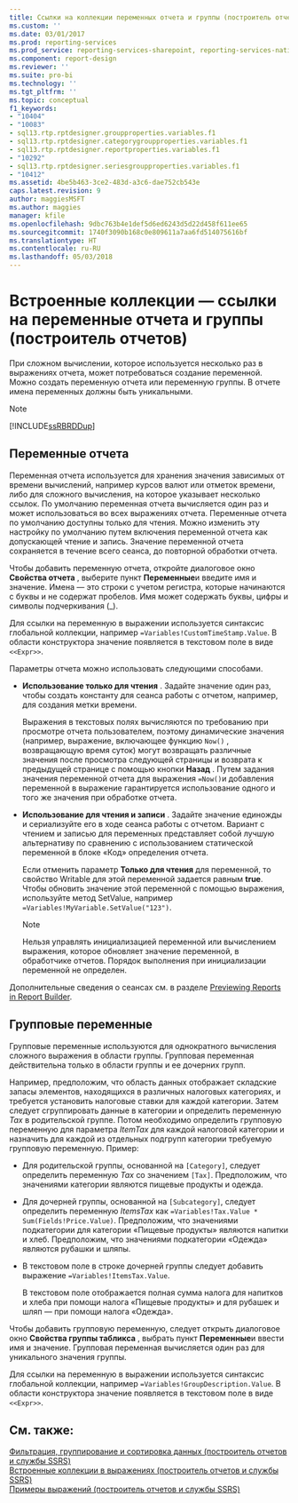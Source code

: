 ```yaml
---
title: Ссылки на коллекции переменных отчета и группы (построитель отчетов и службы SSRS) | Документы Майкрософт
ms.custom: ''
ms.date: 03/01/2017
ms.prod: reporting-services
ms.prod_service: reporting-services-sharepoint, reporting-services-native
ms.component: report-design
ms.reviewer: ''
ms.suite: pro-bi
ms.technology: ''
ms.tgt_pltfrm: ''
ms.topic: conceptual
f1_keywords:
- "10404"
- "10083"
- sql13.rtp.rptdesigner.groupproperties.variables.f1
- sql13.rtp.rptdesigner.categorygroupproperties.variables.f1
- sql13.rtp.rptdesigner.reportproperties.variables.f1
- "10292"
- sql13.rtp.rptdesigner.seriesgroupproperties.variables.f1
- "10412"
ms.assetid: 4be5b463-3ce2-483d-a3c6-dae752cb543e
caps.latest.revision: 9
author: maggiesMSFT
ms.author: maggies
manager: kfile
ms.openlocfilehash: 9dbc763b4e1def5d6ed6243d5d22d458f611ee65
ms.sourcegitcommit: 1740f3090b168c0e809611a7aa6fd514075616bf
ms.translationtype: HT
ms.contentlocale: ru-RU
ms.lasthandoff: 05/03/2018
---
```

# <a name="built-in-collections---report-and-group-variables-references-report-builder"></a>Встроенные коллекции — ссылки на переменные отчета и группы (построитель отчетов)
  При сложном вычислении, которое используется несколько раз в выражениях отчета, может потребоваться создание переменной. Можно создать переменную отчета или переменную группы. В отчете имена переменных должны быть уникальными.  
  
> [!NOTE]  
>  [!INCLUDE[ssRBRDDup](../../includes/ssrbrddup-md.md)]  
  
## <a name="report-variables"></a>Переменные отчета  
 Переменная отчета используется для хранения значения зависимых от времени вычислений, например курсов валют или отметок времени, либо для сложного вычисления, на которое указывает несколько ссылок. По умолчанию переменная отчета вычисляется один раз и может использоваться во всех выражениях отчета. Переменные отчета по умолчанию доступны только для чтения. Можно изменить эту настройку по умолчанию путем включения переменной отчета как допускающей чтение и запись. Значение переменной отчета сохраняется в течение всего сеанса, до повторной обработки отчета.  
  
 Чтобы добавить переменную отчета, откройте диалоговое окно **Свойства отчета** , выберите пункт **Переменные**и введите имя и значение. Имена — это строки с учетом регистра, которые начинаются с буквы и не содержат пробелов. Имя может содержать буквы, цифры и символы подчеркивания (_).  
  
 Для ссылки на переменную в выражении используется синтаксис глобальной коллекции, например `=Variables!CustomTimeStamp.Value`. В области конструктора значение появляется в текстовом поле в виде `<<Expr>>`.  
  
 Параметры отчета можно использовать следующими способами.  
  
-   **Использование только для чтения** . Задайте значение один раз, чтобы создать константу для сеанса работы с отчетом, например, для создания метки времени.  
  
     Выражения в текстовых полях вычисляются по требованию при просмотре отчета пользователем, поэтому динамические значения (например, выражение, включающее функцию `Now()` , возвращающую время суток) могут возвращать различные значения после просмотра следующей страницы и возврата к предыдущей странице с помощью кнопки **Назад** . Путем задания значения переменной отчета для выражения `=Now()`и добавления переменной в выражение гарантируется использование одного и того же значения при обработке отчета.  
  
-   **Использование для чтения и записи** . Задайте значение единожды и сериализуйте его в ходе сеанса работы с отчетом. Вариант с чтением и записью для переменных представляет собой лучшую альтернативу по сравнению с использованием статической переменной в блоке «Код» определения отчета.  
  
     Если отменить параметр **Только для чтения** для переменной, то свойство Writable для этой переменной задается равным **true**. Чтобы обновить значение этой переменной с помощью выражения, используйте метод SetValue, например `=Variables!MyVariable.SetValue("123")`.  
  
    > [!NOTE]  
    >  Нельзя управлять инициализацией переменной или вычислением выражения, которое обновляет значение переменной, в обработчике отчетов. Порядок выполнения при инициализации переменной не определен.  
  
 Дополнительные сведения о сеансах см. в разделе [Previewing Reports in Report Builder](../../reporting-services/report-builder/previewing-reports-in-report-builder.md).  
  
## <a name="group-variables"></a>Групповые переменные  
 Групповые переменные используются для однократного вычисления сложного выражения в области группы. Групповая переменная действительна только в области группы и ее дочерних групп.  
  
 Например, предположим, что область данных отображает складские запасы элементов, находящихся в различных налоговых категориях, и требуется установить налоговые ставки для каждой категории. Затем следует сгруппировать данные в категории и определить переменную *Tax* в родительской группе. Потом необходимо определить групповую переменную для параметра *ItemTax* для каждой налоговой категории и назначить для каждой из отдельных подгрупп категории требуемую групповую переменную. Пример:  
  
-   Для родительской группы, основанной на `[Category]`, следует определить переменную *Tax* со значением `[Tax]`. Предположим, что значениями категории являются пищевые продукты и одежда.  
  
-   Для дочерней группы, основанной на `[Subcategory]`, следует определить переменную *ItemsTax* как `=Variables!Tax.Value * Sum(Fields!Price.Value)`. Предположим, что значениями подкатегории для категории «Пищевые продукты» являются напитки и хлеб. Предположим, что значениями подкатегории «Одежда» являются рубашки и шляпы.  
  
-   В текстовом поле в строке дочерней группы следует добавить выражение `=Variables!ItemsTax.Value`.  
  
     В текстовом поле отображается полная сумма налога для напитков и хлеба при помощи налога «Пищевые продукты» и для рубашек и шляп — при помощи налога «Одежда».  
  
 Чтобы добавить групповую переменную, следует открыть диалоговое окно **Свойства группы табликса** , выбрать пункт **Переменные**и ввести имя и значение. Групповая переменная вычисляется один раз для уникального значения группы.  
  
 Для ссылки на переменную в выражении используется синтаксис глобальной коллекции, например `=Variables!GroupDescription.Value`. В области конструктора значение появляется в текстовом поле в виде `<<Expr>>`.  
  
## <a name="see-also"></a>См. также:  
 [Фильтрация, группирование и сортировка данных (построитель отчетов и службы SSRS)](../../reporting-services/report-design/filter-group-and-sort-data-report-builder-and-ssrs.md)   
 [Встроенные коллекции в выражениях (построитель отчетов и службы SSRS)](../../reporting-services/report-design/built-in-collections-in-expressions-report-builder.md)   
 [Примеры выражений (построитель отчетов и службы SSRS)](../../reporting-services/report-design/expression-examples-report-builder-and-ssrs.md)  
  
  
